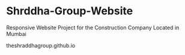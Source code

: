 # Shrddha-Group-Website
Responsive Website Project for the Construction Company Located in Mumbai

theshraddhagroup.github.io
